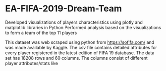 # EA-FIFA-2019-Dream-Team

Developed visualizations of players characteristics using plotly and matplotlib libraries in Python
Performed analysis based on the visualizations to form a team of the top 11 players

This dataset was web scraped using python from https://sofifa.com/ and was made available by Kaggle. 
The csv file contains detailed attributes for every player registered in the latest edition of FIFA 19 database. 
The data set has 18208 rows and 60 columns. The columns consist of different player attributes/stats like 
